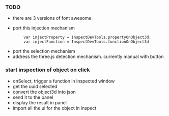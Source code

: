 ### TODO
- there are 3 versions of font awesome

- port this injection mechanism
```
		var injectProperty = InspectDevTools.propertyOnObject3d;
		var injectFunction = InspectDevTools.functionOnObject3d
```
- port the selection mechanism
- address the three.js detection mechanism. currently manual with button
		
### start inspection of object on click
- onSelect, trigger a function in inspected window
- get the uuid selected
- convert the object3d into json
- send it to the panel
- display the result in panel
- import all the ui for the object in inspect
